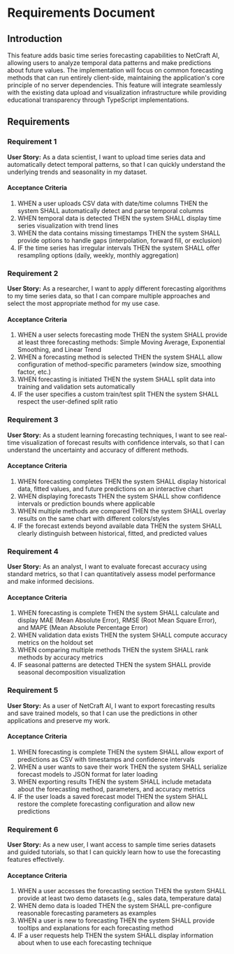 # Requirements Document

## Introduction

This feature adds basic time series forecasting capabilities to NetCraft AI, allowing users to analyze temporal data patterns and make predictions about future values. The implementation will focus on common forecasting methods that can run entirely client-side, maintaining the application's core principle of no server dependencies. This feature will integrate seamlessly with the existing data upload and visualization infrastructure while providing educational transparency through TypeScript implementations.

## Requirements

### Requirement 1

**User Story:** As a data scientist, I want to upload time series data and automatically detect temporal patterns, so that I can quickly understand the underlying trends and seasonality in my dataset.

#### Acceptance Criteria

1. WHEN a user uploads CSV data with date/time columns THEN the system SHALL automatically detect and parse temporal columns
2. WHEN temporal data is detected THEN the system SHALL display time series visualization with trend lines
3. WHEN the data contains missing timestamps THEN the system SHALL provide options to handle gaps (interpolation, forward fill, or exclusion)
4. IF the time series has irregular intervals THEN the system SHALL offer resampling options (daily, weekly, monthly aggregation)

### Requirement 2

**User Story:** As a researcher, I want to apply different forecasting algorithms to my time series data, so that I can compare multiple approaches and select the most appropriate method for my use case.

#### Acceptance Criteria

1. WHEN a user selects forecasting mode THEN the system SHALL provide at least three forecasting methods: Simple Moving Average, Exponential Smoothing, and Linear Trend
2. WHEN a forecasting method is selected THEN the system SHALL allow configuration of method-specific parameters (window size, smoothing factor, etc.)
3. WHEN forecasting is initiated THEN the system SHALL split data into training and validation sets automatically
4. IF the user specifies a custom train/test split THEN the system SHALL respect the user-defined split ratio

### Requirement 3

**User Story:** As a student learning forecasting techniques, I want to see real-time visualization of forecast results with confidence intervals, so that I can understand the uncertainty and accuracy of different methods.

#### Acceptance Criteria

1. WHEN forecasting completes THEN the system SHALL display historical data, fitted values, and future predictions on an interactive chart
2. WHEN displaying forecasts THEN the system SHALL show confidence intervals or prediction bounds where applicable
3. WHEN multiple methods are compared THEN the system SHALL overlay results on the same chart with different colors/styles
4. IF the forecast extends beyond available data THEN the system SHALL clearly distinguish between historical, fitted, and predicted values

### Requirement 4

**User Story:** As an analyst, I want to evaluate forecast accuracy using standard metrics, so that I can quantitatively assess model performance and make informed decisions.

#### Acceptance Criteria

1. WHEN forecasting is complete THEN the system SHALL calculate and display MAE (Mean Absolute Error), RMSE (Root Mean Square Error), and MAPE (Mean Absolute Percentage Error)
2. WHEN validation data exists THEN the system SHALL compute accuracy metrics on the holdout set
3. WHEN comparing multiple methods THEN the system SHALL rank methods by accuracy metrics
4. IF seasonal patterns are detected THEN the system SHALL provide seasonal decomposition visualization

### Requirement 5

**User Story:** As a user of NetCraft AI, I want to export forecasting results and save trained models, so that I can use the predictions in other applications and preserve my work.

#### Acceptance Criteria

1. WHEN forecasting is complete THEN the system SHALL allow export of predictions as CSV with timestamps and confidence intervals
2. WHEN a user wants to save their work THEN the system SHALL serialize forecast models to JSON format for later loading
3. WHEN exporting results THEN the system SHALL include metadata about the forecasting method, parameters, and accuracy metrics
4. IF the user loads a saved forecast model THEN the system SHALL restore the complete forecasting configuration and allow new predictions

### Requirement 6

**User Story:** As a new user, I want access to sample time series datasets and guided tutorials, so that I can quickly learn how to use the forecasting features effectively.

#### Acceptance Criteria

1. WHEN a user accesses the forecasting section THEN the system SHALL provide at least two demo datasets (e.g., sales data, temperature data)
2. WHEN demo data is loaded THEN the system SHALL pre-configure reasonable forecasting parameters as examples
3. WHEN a user is new to forecasting THEN the system SHALL provide tooltips and explanations for each forecasting method
4. IF a user requests help THEN the system SHALL display information about when to use each forecasting technique